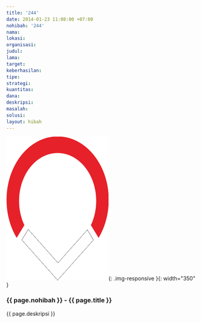 ```yaml
---
title: '244'
date: 2014-01-23 11:08:00 +07:00
nohibah: '244'
nama:
lokasi:
organisasi:
judul:
lama:
target:
keberhasilan:
tipe:
strategi:
kuantitas:
dana:
deskripsi:
masalah:
solusi:
layout: hibah
---
```


![244](/static/img/hibahcms/244.png){: .img-responsive }{: width="350" }

### {{ page.nohibah }} - {{ page.title }}

{{ page.deskripsi }}
